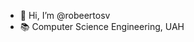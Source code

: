 - 👋 Hi, I’m @robeertosv
- 📚 Computer Science Engineering, UAH

<!---
robeertosv/robeertosv is a ✨ special ✨ repository because its `README.md` (this file) appears on your GitHub profile.
You can click the Preview link to take a look at your changes.
--->
